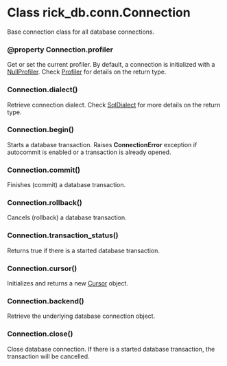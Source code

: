 # Class rick_db.conn.**Connection**

Base connection class for all database connections.

### @property Connection.**profiler**

Get or set the current profiler. By default, a connection is initialized with a [NullProfiler](profiler.md#class-rick_dbprofilernullprofiler). Check
[Profiler](profiler.md#rick_dbprofiler) for details on the return type.

### Connection.**dialect()**

Retrieve connection dialect. Check [SqlDialect](sqldialect.md) for more details on the return type.


### Connection.**begin()**

Starts a database transaction. Raises **ConnectionError** exception if autocommit is enabled or a transaction is already
opened.

### Connection.**commit()**

Finishes (commit) a database transaction.

### Connection.**rollback()**

Cancels (rollback) a database transaction.

### Connection.**transaction_status()**

Returns true if there is a started database transaction.

### Connection.**cursor()**

Initializes and returns a new [Cursor](cursor.md) object.


### Connection.**backend()**

Retrieve the underlying database connection object.

### Connection.**close()**

Close database connection. If there is a started database transaction, the transaction will be cancelled.


